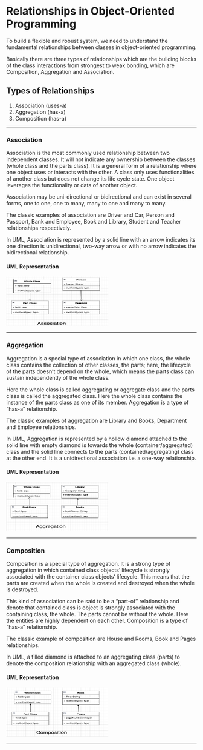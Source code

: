 # Relationships in Object-Oriented Programming
To build a flexible and robust system, we need to understand the fundamental relationships between classes in object-oriented programming. 

Basically there are three types of relationships which are the building blocks of the class interactions from strongest to weak bonding, which are Composition, Aggregation and Association.

## Types of Relationships

1) Association (uses-a)
2) Aggregation (has-a)
3) Composition (has-a)

----

### Association

Association is the most commonly used relationship between two independent classes. It will not indicate any ownership between the classes (whole class and the parts class). It is a general form of a relationship where one object uses or interacts with the other. A class only uses functionalities of another class but does not change its life cycle state. One object leverages the functionality or data of another object.

Association may be uni-directional or bidirectional and can exist in several forms, one to one, one to many, many to one and many to many.

The classic examples of association are Driver and Car, Person and Passport, Bank and Employee, Book and Library, Student and Teacher relationships respectively.

In UML, Association is represented by a solid line with an arrow indicates its one direction is unidirectional, two-way arrow or with no arrow indicates the bidirectional relationship.

#### UML Representation

<img src="../../../images/Association.png" width="270" height="130">

----

### Aggregation

Aggregation is a special type of association in which one class, the whole class contains the collection of other classes, the parts; here, the lifecycle of the parts doesn’t depend on the whole, which means the parts class can sustain independently of the whole class.

Here the whole class is called aggregating or aggregate class and the parts class is called the aggregated class. Here the whole class contains the instance of the parts class as one of its member. Aggregation is a type of “has-a” relationship.

The classic examples of aggregation are Library and Books, Department and Employee relationships.

In UML, Aggregation is represented by a hollow diamond attached to the solid line with empty diamond is towards the whole (container/aggregated) class and the solid line connects to the parts (contained/aggregating) class at the other end.  It is a unidirectional association i.e. a one-way relationship.

#### UML Representation

<img src="../../../images/Aggregation.png" width="270" height="130">

----

### Composition

Composition is a special type of aggregation. It is a strong type of aggregation in which contained class objects’ lifecycle is strongly associated with the container class objects’  lifecycle. This means that the parts are created when the whole is created and destroyed when the whole is destroyed.

This kind of association can be said to be a “part-of” relationship and denote that contained class is object is strongly associated with the containing class, the whole. The parts cannot be without the whole. Here the entities are highly dependent on each other.  Composition is a type of “has-a” relationship.

The classic example of composition are House and Rooms, Book and Pages relationships.

In UML, a filled diamond is attached to an aggregating class (parts) to denote the composition relationship with an aggregated class (whole).

#### UML Representation

<img src="../../../images/Composition.png" width="270" height="130">

----
